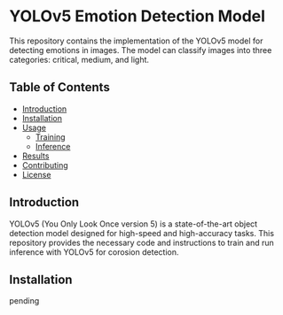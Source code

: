 # YOLOv5 Emotion Detection Model

This repository contains the implementation of the YOLOv5 model for detecting emotions in images. The model can classify images into three categories: critical, medium, and light.

## Table of Contents

- [Introduction](#introduction)
- [Installation](#installation)
- [Usage](#usage)
  - [Training](#training)
  - [Inference](#inference)
- [Results](#results)
- [Contributing](#contributing)
- [License](#license)

## Introduction

YOLOv5 (You Only Look Once version 5) is a state-of-the-art object detection model designed for high-speed and high-accuracy tasks. This repository provides the necessary code and instructions to train and run inference with YOLOv5 for corosion detection.

## Installation
pending

